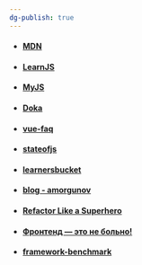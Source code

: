 ```yaml
---
dg-publish: true
---
```

- #### [MDN](https://developer.mozilla.org/en-US/docs/Web/JavaScript/Reference/Iteration_protocols)
- #### [LearnJS](https://learn.javascript.ru)
- #### [MyJS](https://my-js.org/)
- #### [Doka](https://doka.guide/js/)
- #### [vue-faq](https://vue-faq.org/ru/)
- #### [stateofjs](https://2022.stateofjs.com/ru-RU/)
- #### [learnersbucket](https://learnersbucket.com/)
- #### [blog - amorgunov](https://amorgunov.com/blog/)
- #### [Refactor Like a Superhero](https://github.com/bespoyasov/refactor-like-a-superhero/tree/main)
- #### [Фронтенд — это не больно!](https://bespoyasov.ru/front-not-pain/)
- #### [framework-benchmark](https://krausest.github.io/js-framework-benchmark/)
